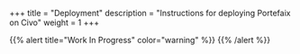 +++
title = "Deployment"
description = "Instructions for deploying Portefaix on Civo"
weight = 1
+++

{{% alert title="Work In Progress" color="warning" %}}
{{% /alert %}}
